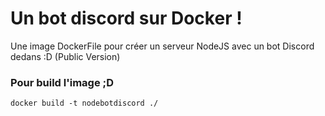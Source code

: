 # Un bot discord sur Docker !
Une image DockerFile pour créer un serveur NodeJS avec un bot Discord dedans :D (Public Version)

### **Pour build l'image ;D**
    docker build -t nodebotdiscord ./